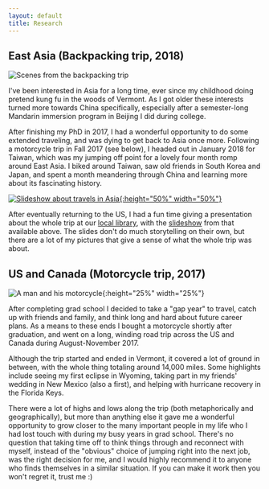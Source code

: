 ```yaml
---
layout: default
title: Research
---
```

## East Asia (Backpacking trip, 2018)

![Scenes from the backpacking trip]({{site.baseurl}}/assets/east_asia_montage.jpg)

I've been interested in Asia for a long time, ever since my childhood doing pretend kung fu in the woods of Vermont. As I got older these interests turned more towards China specifically, especially after a semester-long Mandarin immersion program in Beijing I did during college.

After finishing my PhD in 2017, I had a wonderful opportunity to do some extended traveling, and was dying to get back to Asia once more. Following a motorcycle trip in Fall 2017 (see below), I headed out in January 2018 for Taiwan, which was my jumping off point for a lovely four month romp around East Asia. I biked around Taiwan, saw old friends in South Korea and Japan, and spent a month meandering through China and learning more about its fascinating history.

[![Slideshow about travels in Asia]({{site.baseurl}}/assets/east_asia_slideshow_title.jpg){:height="50%" width="50%"}]({{site.baseurl}}/assets/east_asia_slideshow.pdf)

After eventually returning to the US, I had a fun time giving a presentation about the whole trip at our [local library](https://starksborolibrary.wordpress.com/), with the [slideshow]({{site.baseurl}}/assets/east_asia_slideshow.pdf) from that available above. The slides don't do much storytelling on their own, but there are a lot of my pictures that give a sense of what the whole trip was about.

## US and Canada (Motorcycle trip, 2017)

![A man and his motorcycle]({{site.baseurl}}/assets/born_to_ride.jpg){:height="25%" width="25%"}

After completing grad school I decided to take a "gap year" to travel, catch up with friends and family, and think long and hard about future career plans. As a means to these ends I bought a motorcycle shortly after graduation, and went on a long, winding road trip across the US and Canada during August-November 2017.

Although the trip started and ended in Vermont, it covered a lot of ground in between, with the whole thing totaling around 14,000 miles. Some highlights include seeing my first eclipse in Wyoming, taking part in my friends' wedding in New Mexico (also a first), and helping with hurricane recovery in the Florida Keys.

There were a lot of highs and lows along the trip (both metaphorically and geographically), but more than anything else it gave me a wonderful opportunity to grow closer to the many important people in my life who I had lost touch with during my busy years in grad school. There's no question that taking time off to think things through and reconnect with myself, instead of the "obvious" choice of jumping right into the next job, was the right decision for me, and I would highly recommend it to anyone who finds themselves in a similar situation. If you can make it work then you won't regret it, trust me :)